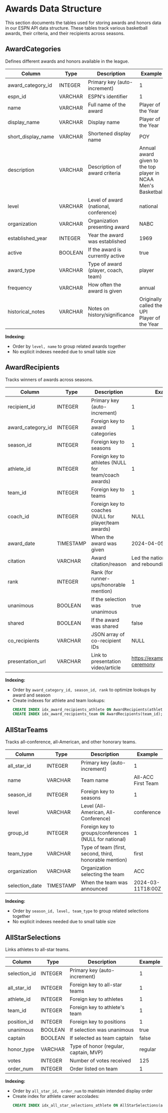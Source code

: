 # Awards Data Structure

This section documents the tables used for storing awards and honors data in our ESPN API data structure. These tables track various basketball awards, their criteria, and their recipients across seasons.

## AwardCategories

Defines different awards and honors available in the league.

| Column | Type | Description | Example |
|--------|------|-------------|---------|
| award_category_id | INTEGER | Primary key (auto-increment) | 1 |
| espn_id | VARCHAR | ESPN's identifier | 1 |
| name | VARCHAR | Full name of the award | Player of the Year |
| display_name | VARCHAR | Display name | Player of the Year |
| short_display_name | VARCHAR | Shortened display name | POY |
| description | VARCHAR | Description of award criteria | Annual award given to the top player in NCAA Men's Basketball |
| level | VARCHAR | Level of award (national, conference) | national |
| organization | VARCHAR | Organization presenting award | NABC |
| established_year | INTEGER | Year the award was established | 1969 |
| active | BOOLEAN | If the award is currently active | true |
| award_type | VARCHAR | Type of award (player, coach, team) | player |
| frequency | VARCHAR | How often the award is given | annual |
| historical_notes | VARCHAR | Notes on history/significance | Originally called the UPI Player of the Year |

**Indexing:**
- Order by `level, name` to group related awards together
- No explicit indexes needed due to small table size

## AwardRecipients

Tracks winners of awards across seasons.

| Column | Type | Description | Example |
|--------|------|-------------|---------|
| recipient_id | INTEGER | Primary key (auto-increment) | 1 |
| award_category_id | INTEGER | Foreign key to award categories | 1 |
| season_id | INTEGER | Foreign key to seasons | 1 |
| athlete_id | INTEGER | Foreign key to athletes (NULL for team/coach awards) | 1 |
| team_id | INTEGER | Foreign key to teams | 1 |
| coach_id | INTEGER | Foreign key to coaches (NULL for player/team awards) | NULL |
| award_date | TIMESTAMP | When the award was given | 2024-04-05T00:00Z |
| citation | VARCHAR | Award citation/reason | Led the nation in scoring and rebounding |
| rank | INTEGER | Rank (for runner-ups/honorable mention) | 1 |
| unanimous | BOOLEAN | If the selection was unanimous | true |
| shared | BOOLEAN | If the award was shared | false |
| co_recipients | VARCHAR | JSON array of co-recipient IDs | NULL |
| presentation_url | VARCHAR | Link to presentation video/article | https://example.com/award-ceremony |

**Indexing:**
- Order by `award_category_id, season_id, rank` to optimize lookups by award and season
- Create indexes for athlete and team lookups:
  ```sql
  CREATE INDEX idx_award_recipients_athlete ON AwardRecipients(athlete_id) WHERE athlete_id IS NOT NULL;
  CREATE INDEX idx_award_recipients_team ON AwardRecipients(team_id);
  ```

## AllStarTeams

Tracks all-conference, all-American, and other honorary teams.

| Column | Type | Description | Example |
|--------|------|-------------|---------|
| all_star_id | INTEGER | Primary key (auto-increment) | 1 |
| name | VARCHAR | Team name | All-ACC First Team |
| season_id | INTEGER | Foreign key to seasons | 1 |
| level | VARCHAR | Level (All-American, All-Conference) | conference |
| group_id | INTEGER | Foreign key to groups/conferences (NULL for national) | 1 |
| team_type | VARCHAR | Type of team (first, second, third, honorable mention) | first |
| organization | VARCHAR | Organization selecting the team | ACC |
| selection_date | TIMESTAMP | When the team was announced | 2024-03-11T18:00Z |

**Indexing:**
- Order by `season_id, level, team_type` to group related selections together
- No explicit indexes needed due to small table size

## AllStarSelections

Links athletes to all-star teams.

| Column | Type | Description | Example |
|--------|------|-------------|---------|
| selection_id | INTEGER | Primary key (auto-increment) | 1 |
| all_star_id | INTEGER | Foreign key to all-star teams | 1 |
| athlete_id | INTEGER | Foreign key to athletes | 1 |
| team_id | INTEGER | Foreign key to athlete's team | 1 |
| position_id | INTEGER | Foreign key to positions | 1 |
| unanimous | BOOLEAN | If selection was unanimous | true |
| captain | BOOLEAN | If selected as team captain | false |
| honor_type | VARCHAR | Type of honor (regular, captain, MVP) | regular |
| votes | INTEGER | Number of votes received | 125 |
| order_num | INTEGER | Order listed on team | 1 |

**Indexing:**
- Order by `all_star_id, order_num` to maintain intended display order
- Create index for athlete career accolades:
  ```sql
  CREATE INDEX idx_all_star_selections_athlete ON AllStarSelections(athlete_id, season_id);
  ``` 